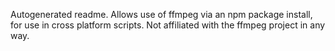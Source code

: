 Autogenerated readme. Allows use of ffmpeg via an npm package install, for use in cross platform scripts. Not affiliated with the ffmpeg project in any way.